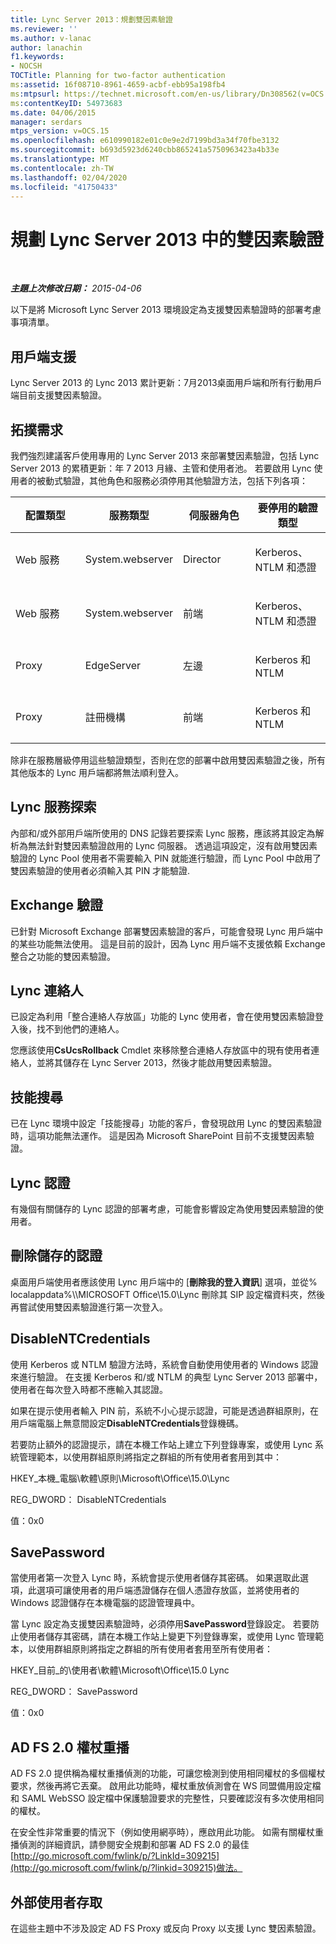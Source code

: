 ```yaml
---
title: Lync Server 2013：規劃雙因素驗證
ms.reviewer: ''
ms.author: v-lanac
author: lanachin
f1.keywords:
- NOCSH
TOCTitle: Planning for two-factor authentication
ms:assetid: 16f08710-8961-4659-acbf-ebb95a198fb4
ms:mtpsurl: https://technet.microsoft.com/en-us/library/Dn308562(v=OCS.15)
ms:contentKeyID: 54973683
ms.date: 04/06/2015
manager: serdars
mtps_version: v=OCS.15
ms.openlocfilehash: e610990182e01c0e9e2d7199bd3a34f70fbe3132
ms.sourcegitcommit: b693d5923d6240cbb865241a5750963423a4b33e
ms.translationtype: MT
ms.contentlocale: zh-TW
ms.lasthandoff: 02/04/2020
ms.locfileid: "41750433"
---
```

<div data-xmlns="http://www.w3.org/1999/xhtml">

<div class="topic" data-xmlns="http://www.w3.org/1999/xhtml" data-msxsl="urn:schemas-microsoft-com:xslt" data-cs="http://msdn.microsoft.com/en-us/">

<div data-asp="http://msdn2.microsoft.com/asp">

# <a name="planning-for-two-factor-authentication-in-lync-server-2013"></a>規劃 Lync Server 2013 中的雙因素驗證

</div>

<div id="mainSection">

<div id="mainBody">

<span> </span>

_**主題上次修改日期：** 2015-04-06_

以下是將 Microsoft Lync Server 2013 環境設定為支援雙因素驗證時的部署考慮事項清單。

<div>

## <a name="client-support"></a>用戶端支援

Lync Server 2013 的 Lync 2013 累計更新：7月2013桌面用戶端和所有行動用戶端目前支援雙因素驗證。

</div>

<div>

## <a name="topology-requirements"></a>拓撲需求

我們強烈建議客戶使用專用的 Lync Server 2013 來部署雙因素驗證，包括 Lync Server 2013 的累積更新：年 7 2013 月緣、主管和使用者池。 若要啟用 Lync 使用者的被動式驗證，其他角色和服務必須停用其他驗證方法，包括下列各項：


<table>
<colgroup>
<col style="width: 25%" />
<col style="width: 25%" />
<col style="width: 25%" />
<col style="width: 25%" />
</colgroup>
<thead>
<tr class="header">
<th>配置類型</th>
<th>服務類型</th>
<th>伺服器角色</th>
<th>要停用的驗證類型</th>
</tr>
</thead>
<tbody>
<tr class="odd">
<td><p>Web 服務</p></td>
<td><p>System.webserver</p></td>
<td><p>Director</p></td>
<td><p>Kerberos、NTLM 和憑證</p></td>
</tr>
<tr class="even">
<td><p>Web 服務</p></td>
<td><p>System.webserver</p></td>
<td><p>前端</p></td>
<td><p>Kerberos、NTLM 和憑證</p></td>
</tr>
<tr class="odd">
<td><p>Proxy</p></td>
<td><p>EdgeServer</p></td>
<td><p>左邊</p></td>
<td><p>Kerberos 和 NTLM</p></td>
</tr>
<tr class="even">
<td><p>Proxy</p></td>
<td><p>註冊機構</p></td>
<td><p>前端</p></td>
<td><p>Kerberos 和 NTLM</p></td>
</tr>
</tbody>
</table>


除非在服務層級停用這些驗證類型，否則在您的部署中啟用雙因素驗證之後，所有其他版本的 Lync 用戶端都將無法順利登入。

</div>

<div>

## <a name="lync-service-discovery"></a>Lync 服務探索

內部和/或外部用戶端所使用的 DNS 記錄若要探索 Lync 服務，應該將其設定為解析為無法針對雙因素驗證啟用的 Lync 伺服器。 透過這項設定，沒有啟用雙因素驗證的 Lync Pool 使用者不需要輸入 PIN 就能進行驗證，而 Lync Pool 中啟用了雙因素驗證的使用者必須輸入其 PIN 才能驗證.

</div>

<div>

## <a name="exchange-authentication"></a>Exchange 驗證

已針對 Microsoft Exchange 部署雙因素驗證的客戶，可能會發現 Lync 用戶端中的某些功能無法使用。 這是目前的設計，因為 Lync 用戶端不支援依賴 Exchange 整合之功能的雙因素驗證。

</div>

<div>

## <a name="lync-contacts"></a>Lync 連絡人

已設定為利用「整合連絡人存放區」功能的 Lync 使用者，會在使用雙因素驗證登入後，找不到他們的連絡人。

您應該使用**CsUcsRollback** Cmdlet 來移除整合連絡人存放區中的現有使用者連絡人，並將其儲存在 Lync Server 2013，然後才能啟用雙因素驗證。

</div>

<div>

## <a name="skill-search"></a>技能搜尋

已在 Lync 環境中設定「技能搜尋」功能的客戶，會發現啟用 Lync 的雙因素驗證時，這項功能無法運作。 這是因為 Microsoft SharePoint 目前不支援雙因素驗證。

</div>

<div>

## <a name="lync-credentials"></a>Lync 認證

有幾個有關儲存的 Lync 認證的部署考慮，可能會影響設定為使用雙因素驗證的使用者。

<div>

## <a name="deleting-saved-credentials"></a>刪除儲存的認證

桌面用戶端使用者應該使用 Lync 用戶端中的 [**刪除我的登入資訊**] 選項，並從% localappdata%\\\\MICROSOFT Office\\15.0\\Lync 刪除其 SIP 設定檔資料夾，然後再嘗試使用雙因素驗證進行第一次登入。

</div>

<div>

## <a name="disablentcredentials"></a>DisableNTCredentials

使用 Kerberos 或 NTLM 驗證方法時，系統會自動使用使用者的 Windows 認證來進行驗證。 在支援 Kerberos 和/或 NTLM 的典型 Lync Server 2013 部署中，使用者在每次登入時都不應輸入其認證。

如果在提示使用者輸入 PIN 前，系統不小心提示認證，可能是透過群組原則，在用戶端電腦上無意間設定**DisableNTCredentials**登錄機碼。

若要防止額外的認證提示，請在本機工作站上建立下列登錄專案，或使用 Lync 系統管理範本，以使用群組原則將指定之群組的所有使用者套用到其中：

HKEY\_本機\_電腦\\軟體\\原則\\Microsoft\\Office\\15.0\\Lync

REG\_DWORD： DisableNTCredentials

值：0x0

</div>

<div>

## <a name="savepassword"></a>SavePassword

當使用者第一次登入 Lync 時，系統會提示使用者儲存其密碼。 如果選取此選項，此選項可讓使用者的用戶端憑證儲存在個人憑證存放區，並將使用者的 Windows 認證儲存在本機電腦的認證管理員中。

當 Lync 設定為支援雙因素驗證時，必須停用**SavePassword**登錄設定。 若要防止使用者儲存其密碼，請在本機工作站上變更下列登錄專案，或使用 Lync 管理範本，以使用群組原則將指定之群組的所有使用者套用至所有使用者：

HKEY\_目前\_的\\使用者\\軟體\\Microsoft\\Office\\15.0 Lync

REG\_DWORD： SavePassword

值：0x0

</div>

</div>

<div>

## <a name="ad-fs-20-token-replay"></a>AD FS 2.0 權杖重播

AD FS 2.0 提供稱為權杖重播偵測的功能，可讓您檢測到使用相同權杖的多個權杖要求，然後再將它丟棄。 啟用此功能時，權杖重放偵測會在 WS 同盟備用設定檔和 SAML WebSSO 設定檔中保護驗證要求的完整性，只要確認沒有多次使用相同的權杖。

在安全性非常重要的情況下（例如使用網亭時），應啟用此功能。 如需有關權杖重播偵測的詳細資訊，請參閱安全規劃和部署 AD FS 2.0 的最佳[http://go.microsoft.com/fwlink/p/?LinkId=309215](http://go.microsoft.com/fwlink/p/?linkid=309215)做法。

</div>

<div>

## <a name="external-user-access"></a>外部使用者存取

在這些主題中不涉及設定 AD FS Proxy 或反向 Proxy 以支援 Lync 雙因素驗證。

</div>

</div>

<span> </span>

</div>

</div>

</div>

